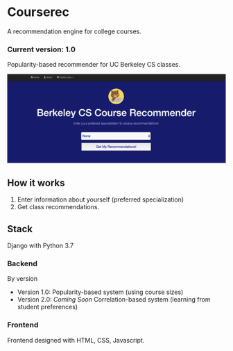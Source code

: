 # Courserec

A recommendation engine for college courses.

### Current version: 1.0
Popularity-based recommender for UC Berkeley CS classes.

![](extra/home.png)

## How it works
1. Enter information about yourself (preferred specialization)
2. Get class recommendations.

## Stack
Django with Python 3.7

### Backend
By version
* Version 1.0: Popularity-based system (using course sizes)
* Version 2.0: *Coming Soon* Correlation-based system (learning from student preferences)

### Frontend
Frontend designed with HTML, CSS, Javascript.
